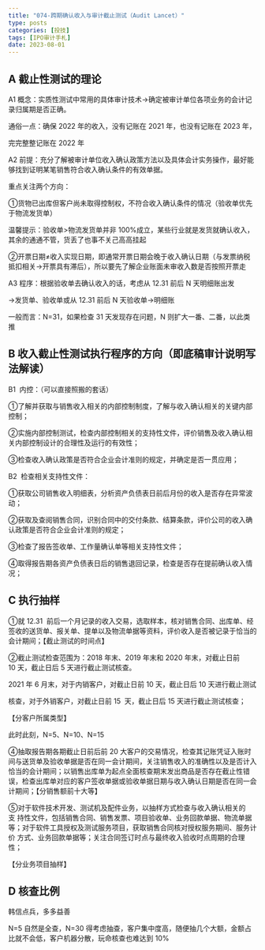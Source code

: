 ```yaml
---
title: "074-跨期确认收入与审计截止测试（Audit Lancet）"
type: posts
categories: [投技]
tags: [IPO审计手札]
date: 2023-08-01
---
```

## A 截止性测试的理论

A1 概念：实质性测试中常用的具体审计技术→确定被审计单位各项业务的会计记录归属期是否正确。

通俗一点：确保 2022 年的收入，没有记账在 2021 年，也没有记账在 2023 年，

完完整整记账在 2022 年

A2 前提：充分了解被审计单位收入确认政策方法以及具体会计实务操作，最好能够找到证明某笔销售符合收入确认条件的有效单据。

重点关注两个方向：

①货物已出库但客户尚未取得控制权，不符合收入确认条件的情况（验收单优先于物流发货单）

温馨提示：验收单>物流发货单并非 100%成立，某些行业就是发货就确认收入，其余的通通不管，货丢了也事不关己高高挂起

②开票日期≠收入实现日期，即通常开票日期会晚于收入确认日期（与发票纳税抵扣相关→开票具有滞后），所以要先了解企业账面未审收入数是否按照开票走

A3 程序：根据验收单去确认收入的话，考虑从 12.31 前后 N 天明细账出发

→发货单、验收单或从 12.31 前后 N 天验收单→明细账

  

一般而言：N=31，如果检查 31 天发现存在问题，N 则扩大一番、二番，以此类推

## B 收入截止性测试执行程序的方向（即底稿审计说明写法解读）

B1  内控：（可以直接照搬的套话）

①了解并获取与销售收入相关的内部控制制度，了解与收入确认相关的关键内部控制；

②实施内部控制测试，检查内部控制相关的支持性文件，评价销售及收入确认相关内部控制设计的合理性及运行的有效性；

③检查收入确认政策是否符合企业会计准则的规定，并确定是否一贯应用；

B2  检查相关支持性文件：

①获取公司销售收入明细表，分析资产负债表日前后月份的收入是否存在异常波动；

②获取及查阅销售合同，识别合同中的交付条款、结算条款，评价公司的收入确认政策是否符合企业会计准则的规定；

③检查了报告签收单、工作量确认单等相关支持性文件；

④取得报告期各资产负债表日后的销售退回记录，检查是否存在提前确认收入情况；

## C 执行抽样

①就 12.31  前后一个月记录的收入交易，选取样本，核对销售合同、出库单、经签收的送货单、报关单、提单以及物流单据等资料，评价收入是否被记录于恰当的会计期间；【截止测试的时间点】

②截止测试检查范围为：2018 年末、2019 年末和 2020 年末，对截止日前 10 天，截止日后 5 天进行截止测试核查。

2021 年 6 月末，对于内销客户，对截止日前 10 天，截止日后 10 天进行截止测试

核查，对于外销客户，对截止日前 15  天，截止日后 15 天进行截止测试核查；

【分客户所属类型】

此时此刻，N=5、N=10、N=15

④抽取报告期各期截止日前后前 20 大客户的交易情况，检查其记账凭证入账时间与送货单及验收单据是否在同一会计期间，关注销售收入的准确性以及是否计入恰当的会计期间；以销售出库单为起点全面核查期末发出商品是否存在截止性错误，检查出库单对应的客户签收单据或验收单据日期与收入确认日期是否在同一会计期间；【分销售额前十大等】

  

⑤对于软件技术开发、测试机及配件业务，以抽样方式检查与收入确认相关的支 持性文件，包括销售合同、销售发票、项目验收单、业务回款单据、物流单据等；对于软件工具授权及测试服务项目，获取销售合同核对授权服务期间、服务计价 方式、业务回款单据等；关注合同签订时点与最终收入验收时点周期的合理性；

【分业务项目抽样】

## D 核查比例

韩信点兵，多多益善

N=5 自然是全查，N=30 得考虑抽查，客户集中度高，随便抽几个大额，金额占比就不会低，客户机器分散，玩命核查也难达到 10%